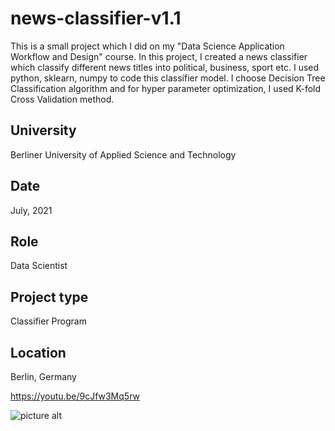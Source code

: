# news-classifier-v1.1 #
This is a small project which I did on my "Data Science Application Workflow and Design" course. In this project, I created a news classifier which classify different news titles into political, business, sport etc. I used python, sklearn, numpy to code this classifier model. I choose Decision Tree Classification algorithm and for hyper parameter optimization, I used K-fold Cross Validation method.

## University ##
Berliner University of Applied Science and Technology

## Date ##
July, 2021

## Role ##
Data Scientist

## Project type ##
Classifier Program

## Location ##
Berlin, Germany

https://youtu.be/9cJfw3Mq5rw

![picture alt](https://i9.ytimg.com/vi_webp/9cJfw3Mq5rw/mq1.webp?sqp=CMyD5qsG-oaymwEmCMACELQB8quKqQMa8AEB-AH-CYAC0AWKAgwIABABGBEgbShyMA8=&rs=AOn4CLCEr5ukINPl44oJqB0kgU6DUOfXgA)
